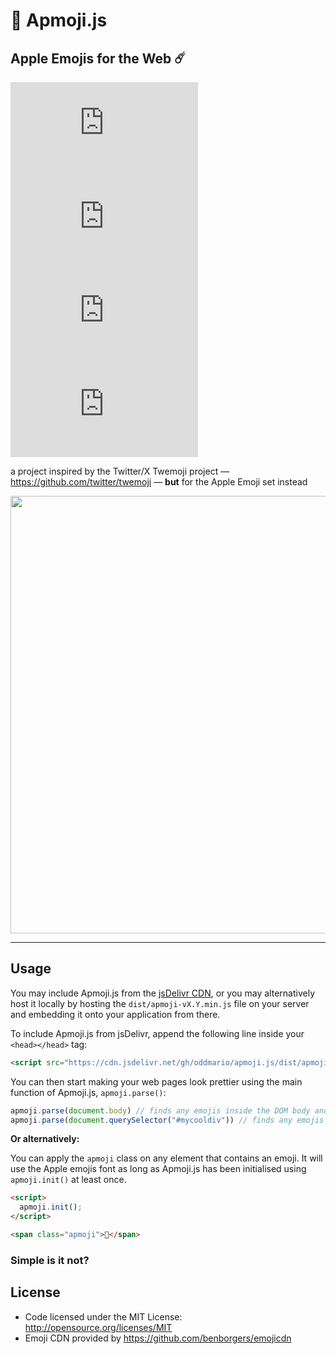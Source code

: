 # 🍎 Apmoji.js
## Apple Emojis for the Web ☄️

![GitHub License](https://img.shields.io/github/license/oddmario/apmoji.js)
![GitHub commit activity](https://img.shields.io/github/commit-activity/m/oddmario/apmoji.js)
![GitHub Issues or Pull Requests](https://img.shields.io/github/issues/oddmario/apmoji.js)
![GitHub Issues or Pull Requests](https://img.shields.io/github/issues-pr/oddmario/apmoji.js)

a project inspired by the Twitter/X Twemoji project — https://github.com/twitter/twemoji — **but** for the Apple Emoji set instead

<p align="center">
  <img width="700" height="auto" src="https://i.ibb.co/TKFf8SR/image.png">
</p>

-----

## Usage
You may include Apmoji.js from the [jsDelivr CDN](https://www.jsdelivr.com/), or you may alternatively host it locally by hosting the `dist/apmoji-vX.Y.min.js` file on your server and embedding it onto your application from there.

To include Apmoji.js from jsDelivr, append the following line inside your `<head></head>` tag:
```html
<script src="https://cdn.jsdelivr.net/gh/oddmario/apmoji.js/dist/apmoji-v1.0.min.js"></script>
```

You can then start making your web pages look prettier using the main function of Apmoji.js, `apmoji.parse()`:
```js
apmoji.parse(document.body) // finds any emojis inside the DOM body and converts them to Apple emojis
apmoji.parse(document.querySelector("#mycooldiv")) // finds any emojis inside the #mycooldiv DOM element and converts them to Apple emojis
```

**Or alternatively:**

You can apply the `apmoji` class on any element that contains an emoji. It will use the Apple emojis font as long as Apmoji.js has been initialised using `apmoji.init()` at least once.

```html
<script>
  apmoji.init();
</script>

<span class="apmoji">🥸</span>
```

### Simple is it not?

## License
- Code licensed under the MIT License: http://opensource.org/licenses/MIT
- Emoji CDN provided by https://github.com/benborgers/emojicdn